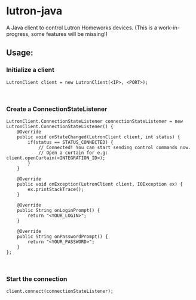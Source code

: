 # lutron-java
A Java client to control Lutron Homeworks devices. (This is a work-in-progress, some features will be missing!)</br>


## Usage:
### Initialize a client
`LutronClient client = new LutronClient(<IP>, <PORT>);`

</br>

### Create a ConnectionStateListener
```
LutronClient.ConnectionStateListener connectionStateListener = new LutronClient.ConnectionStateListener() {
    @Override
    public void onStateChanged(LutronClient client, int status) {
        if(status == STATUS_CONNECTED) {
            // Connected! You can start sending control commands now.
            // Open a curtain for e.g: client.openCurtain(<INTEGRATION_ID>);
        }
    }

    @Override
    public void onException(LutronClient client, IOException ex) {
        ex.printStackTrace();
    }

    @Override
    public String onLoginPrompt() {
        return "<YOUR_LOGIN>";
    }

    @Override
    public String onPasswordPrompt() {
        return "<YOUR_PASSWORD>";
    }
};
```

</br>

### Start the connection
`client.connect(connectionStateListener);`
